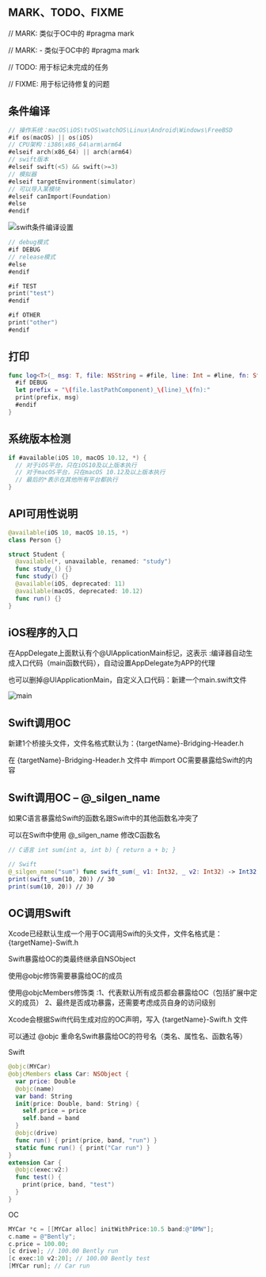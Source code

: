 ## MARK、TODO、FIXME

// MARK: 类似于OC中的 #pragma mark  

// MARK: - 类似于OC中的 #pragma mark 

// TODO: 用于标记未完成的任务 

// FIXME: 用于标记待修复的问题

## 条件编译

```swift
// 操作系统：macOS\iOS\tvOS\watchOS\Linux\Android\Windows\FreeBSD 
#if os(macOS) || os(iOS) 
// CPU架构：i386\x86_64\arm\arm64 
#elseif arch(x86_64) || arch(arm64) 
// swift版本 
#elseif swift(<5) && swift(>=3) 
// 模拟器 
#elseif targetEnvironment(simulator) 
// 可以导入某模块 
#elseif canImport(Foundation) 
#else
#endif
```

![swift条件编译设置](http://xingyajie.oss-cn-hangzhou.aliyuncs.com/uPic/swift%E6%9D%A1%E4%BB%B6%E7%BC%96%E8%AF%91%E8%AE%BE%E7%BD%AE.png)

```swift
// debug模式 
#if DEBUG 
// release模式 
#else 
#endif

#if TEST 
print("test") 
#endif

#if OTHER 
print("other") 
#endif
```

## 打印

```swift
func log<T>(_ msg: T, file: NSString = #file, line: Int = #line, fn: String = #function) { 
  #if DEBUG 
  let prefix = "\(file.lastPathComponent)_\(line)_\(fn):" 
  print(prefix, msg) 
  #endif
}
```

## 系统版本检测

```swift
if #available(iOS 10, macOS 10.12, *) { 
  // 对于iOS平台，只在iOS10及以上版本执行 
  // 对于macOS平台，只在macOS 10.12及以上版本执行 
  // 最后的*表示在其他所有平台都执行 
}
```

## API可用性说明

```swift
@available(iOS 10, macOS 10.15, *) 
class Person {}

struct Student {
  @available(*, unavailable, renamed: "study") 
  func study_() {} 
  func study() {}
  @available(iOS, deprecated: 11) 
  @available(macOS, deprecated: 10.12) 
  func run() {}
}
```

## iOS程序的入口

在AppDelegate上面默认有个@UIApplicationMain标记，这表示 :编译器自动生成入口代码（main函数代码），自动设置AppDelegate为APP的代理

也可以删掉@UIApplicationMain，自定义入口代码：新建一个main.swift文件

![main](http://xingyajie.oss-cn-hangzhou.aliyuncs.com/uPic/main.png)

## Swift调用OC

新建1个桥接头文件，文件名格式默认为：{targetName}-Bridging-Header.h

在 {targetName}-Bridging-Header.h 文件中 #import OC需要暴露给Swift的内容

## Swift调用OC – @_silgen_name

如果C语言暴露给Swift的函数名跟Swift中的其他函数名冲突了 

可以在Swift中使用 @_silgen_name 修改C函数名

```swift
// C语言 int sum(int a, int b) { return a + b; }

// Swift 
@_silgen_name("sum") func swift_sum(_ v1: Int32, _ v2: Int32) -> Int32 
print(swift_sum(10, 20)) // 30 
print(sum(10, 20)) // 30
```

## OC调用Swift

Xcode已经默认生成一个用于OC调用Swift的头文件，文件名格式是： {targetName}-Swift.h

Swift暴露给OC的类最终继承自NSObject

使用@objc修饰需要暴露给OC的成员

使用@objcMembers修饰类 :1、代表默认所有成员都会暴露给OC（包括扩展中定义的成员） 2、最终是否成功暴露，还需要考虑成员自身的访问级别

Xcode会根据Swift代码生成对应的OC声明，写入 {targetName}-Swift.h 文件

可以通过 @objc 重命名Swift暴露给OC的符号名（类名、属性名、函数名等）

Swift

```swift
@objc(MYCar) 
@objcMembers class Car: NSObject {
  var price: Double 
  @objc(name) 
  var band: String 
  init(price: Double, band: String) {
    self.price = price
    self.band = band 
  } 
  @objc(drive) 
  func run() { print(price, band, "run") } 
  static func run() { print("Car run") }
} 
extension Car {
  @objc(exec:v2:)
  func test() { 
    print(price, band, "test") 
  } 
}

```

OC

```objective-c
MYCar *c = [[MYCar alloc] initWithPrice:10.5 band:@"BMW"];
c.name = @"Bently";
c.price = 100.00;
[c drive]; // 100.00 Bently run
[c exec:10 v2:20]; // 100.00 Bently test 
[MYCar run]; // Car run
  
```

